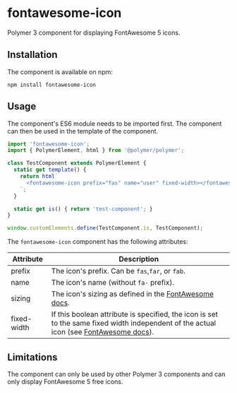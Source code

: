 # fontawesome-icon

Polymer 3 component for displaying FontAwesome 5 icons.  

## Installation
The component is available on npm:
```
npm install fontawesome-icon
```

## Usage
The component's ES6 module needs to be imported first. The component can then be used in the template of the component.
```js
import 'fontawesome-icon';
import { PolymerElement, html } from '@polymer/polymer';

class TestComponent extends PolymerElement {
  static get template() {
    return html`
      <fontawesome-icon prefix="fas" name="user" fixed-width></fontawesome-icon>
    `;
  }

  static get is() { return 'test-component'; }
}

window.customElements.define(TestComponent.is, TestComponent);
```

The `fontawesome-icon` component has the following attributes:

| Attribute   | Description                                                                                                                                                                                |
|-------------|--------------------------------------------------------------------------------------------------------------------------------------------------------------------------------------------|
| prefix      | The icon's prefix. Can be `fas`,`far`, or `fab`.                                                                                                                                           |
| name        | The icon's name (without `fa-` prefix).                                                                                                                                                    |
| sizing        | The icon's sizing as defined in the [FontAwesome docs](https://fontawesome.com/how-to-use/on-the-web/styling/sizing-icons).    |
| fixed-width | If this boolean attribute is specified, the icon is set to the same fixed width independent of the actual icon (see [FontAwesome docs](https://fontawesome.com/how-to-use/svg-with-js)).   |

## Limitations
The component can only be used by other Polymer 3 components and can only display FontAwesome 5 free icons.
